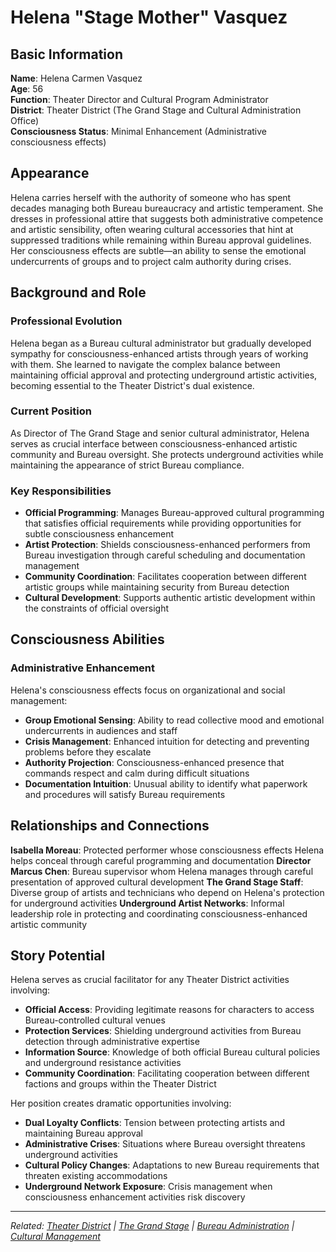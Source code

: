 # Helena "Stage Mother" Vasquez

## Basic Information

**Name**: Helena Carmen Vasquez  
**Age**: 56  
**Function**: Theater Director and Cultural Program Administrator  
**District**: Theater District (The Grand Stage and Cultural Administration Office)  
**Consciousness Status**: Minimal Enhancement (Administrative consciousness effects)  

## Appearance

Helena carries herself with the authority of someone who has spent decades managing both Bureau bureaucracy and artistic temperament. She dresses in professional attire that suggests both administrative competence and artistic sensibility, often wearing cultural accessories that hint at suppressed traditions while remaining within Bureau approval guidelines. Her consciousness effects are subtle—an ability to sense the emotional undercurrents of groups and to project calm authority during crises.

## Background and Role

### Professional Evolution
Helena began as a Bureau cultural administrator but gradually developed sympathy for consciousness-enhanced artists through years of working with them. She learned to navigate the complex balance between maintaining official approval and protecting underground artistic activities, becoming essential to the Theater District's dual existence.

### Current Position
As Director of The Grand Stage and senior cultural administrator, Helena serves as crucial interface between consciousness-enhanced artistic community and Bureau oversight. She protects underground activities while maintaining the appearance of strict Bureau compliance.

### Key Responsibilities
- **Official Programming**: Manages Bureau-approved cultural programming that satisfies official requirements while providing opportunities for subtle consciousness enhancement
- **Artist Protection**: Shields consciousness-enhanced performers from Bureau investigation through careful scheduling and documentation management
- **Community Coordination**: Facilitates cooperation between different artistic groups while maintaining security from Bureau detection
- **Cultural Development**: Supports authentic artistic development within the constraints of official oversight

## Consciousness Abilities

### Administrative Enhancement
Helena's consciousness effects focus on organizational and social management:
- **Group Emotional Sensing**: Ability to read collective mood and emotional undercurrents in audiences and staff
- **Crisis Management**: Enhanced intuition for detecting and preventing problems before they escalate
- **Authority Projection**: Consciousness-enhanced presence that commands respect and calm during difficult situations
- **Documentation Intuition**: Unusual ability to identify what paperwork and procedures will satisfy Bureau requirements

## Relationships and Connections

**Isabella Moreau**: Protected performer whose consciousness effects Helena helps conceal through careful programming and documentation
**Director Marcus Chen**: Bureau supervisor whom Helena manages through careful presentation of approved cultural development
**The Grand Stage Staff**: Diverse group of artists and technicians who depend on Helena's protection for underground activities
**Underground Artist Networks**: Informal leadership role in protecting and coordinating consciousness-enhanced artistic community

## Story Potential

Helena serves as crucial facilitator for any Theater District activities involving:
- **Official Access**: Providing legitimate reasons for characters to access Bureau-controlled cultural venues
- **Protection Services**: Shielding underground activities from Bureau detection through administrative expertise
- **Information Source**: Knowledge of both official Bureau cultural policies and underground resistance activities
- **Community Coordination**: Facilitating cooperation between different factions and groups within the Theater District

Her position creates dramatic opportunities involving:
- **Dual Loyalty Conflicts**: Tension between protecting artists and maintaining Bureau approval
- **Administrative Crises**: Situations where Bureau oversight threatens underground activities
- **Cultural Policy Changes**: Adaptations to new Bureau requirements that threaten existing accommodations
- **Underground Network Exposure**: Crisis management when consciousness enhancement activities risk discovery

---

*Related: [Theater District](../../locations/districts/theater_district.md) | [The Grand Stage](../../locations/establishments/theater_district/the_grand_stage.md) | [Bureau Administration](../../organizations/the_bureau.md) | [Cultural Management](../../concepts/cultural_management.md)*
